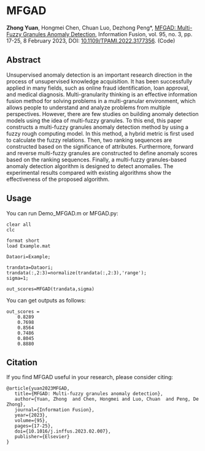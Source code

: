 # MFGAD
**Zhong Yuan**, Hongmei Chen, Chuan Luo, Dezhong Peng*, [MFGAD: Multi-Fuzzy Granules Anomaly Detection](MFGAD_code/MFGAD.pdf), Information Fusion, vol. 95, no. 3, pp. 17-25, 8 February 2023, DOI: [10.1109/TPAMI.2022.3177356](https://doi.org/10.1016/j.inffus.2023.02.007). (Code)

## Abstract
Unsupervised anomaly detection is an important research direction in the process of unsupervised knowledge acquisition. It has been successfully applied in many fields, such as online fraud identification, loan approval, and medical diagnosis. Multi-granularity thinking is an effective information fusion method for solving problems in a multi-granular environment, which allows people to understand and analyze problems from multiple perspectives. However, there are few studies on building anomaly detection models using the idea of multi-fuzzy granules. To this end, this paper constructs a multi-fuzzy granules anomaly detection method by using a fuzzy rough computing model. In this method, a hybrid metric is first used to calculate the fuzzy relations. Then, two ranking sequences are constructed based on the significance of attributes. Furthermore, forward and reverse multi-fuzzy granules are constructed to define anomaly scores based on the ranking sequences. Finally, a multi-fuzzy granules-based anomaly detection algorithm is designed to detect anomalies. The experimental results compared with existing algorithms show the effectiveness of the proposed algorithm.

## Usage
You can run Demo_MFGAD.m or MFGAD.py:
```
clear all
clc

format short
load Example.mat

Dataori=Example;

trandata=Dataori;
trandata(:,2:3)=normalize(trandata(:,2:3),'range');
sigma=1;

out_scores=MFGAD(trandata,sigma)

```
You can get outputs as follows:
```
out_scores =
    0.8289
    0.7698
    0.8564
    0.7486
    0.8045
    0.8880
```

## Citation
If you find MFGAD useful in your research, please consider citing:
```
@article{yuan2023MFGAD,
   title={MFGAD: Multi-fuzzy granules anomaly detection},
   author={Yuan, Zhong  and Chen, Hongmei and Luo, Chuan  and Peng, De Zhong},
   journal={Information Fusion},
   year={2023},
   volume={95},
   pages={17-25},
   doi={10.1016/j.inffus.2023.02.007},
   publisher={Elsevier}
}
```
